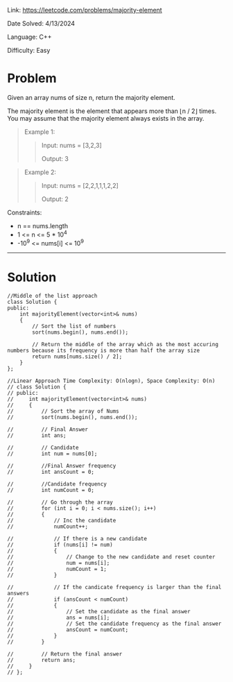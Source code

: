 Link: https://leetcode.com/problems/majority-element

Date Solved: 4/13/2024

Language: C++

Difficulty: Easy

# Problem

Given an array nums of size n, return the majority element.

The majority element is the element that appears more than ⌊n / 2⌋ times. You may assume that the majority element always exists in the array.

>Example 1:
>
>>Input: nums = [3,2,3]
>>
>>Output: 3

>Example 2:
>
>>Input: nums = [2,2,1,1,1,2,2]
>>
>>Output: 2
 
Constraints:

- n == nums.length
- 1 <= n <= 5 * 10<sup>4</sup>
- -10<sup>9</sup> <= nums[i] <= 10<sup>9</sup>

---

# Solution

```
//Middle of the list approach
class Solution {
public:
    int majorityElement(vector<int>& nums) 
    {
        // Sort the list of numbers
        sort(nums.begin(), nums.end());

        // Return the middle of the array which as the most accuring numbers because its frequency is more than half the array size
        return nums[nums.size() / 2];    
    }
};

//Linear Approach Time Complexity: O(nlogn), Space Complexity: O(n)
// class Solution {
// public:
//     int majorityElement(vector<int>& nums) 
//     {
//         // Sort the array of Nums
//         sort(nums.begin(), nums.end());

//         // Final Answer
//         int ans;

//         // Candidate 
//         int num = nums[0];

//         //Final Answer frequency
//         int ansCount = 0;

//         //Candidate frequency
//         int numCount = 0;
        
//         // Go through the array
//         for (int i = 0; i < nums.size(); i++)
//         {
//             // Inc the candidate
//             numCount++;

//             // If there is a new candidate
//             if (nums[i] != num)
//             {
//                 // Change to the new candidate and reset counter
//                 num = nums[i];
//                 numCount = 1;
//             }

//             // If the candicate frequency is larger than the final answers
//             if (ansCount < numCount)
//             {
//                 // Set the candidate as the final answer
//                 ans = nums[i];
//                 // Set the candidate frequency as the final answer
//                 ansCount = numCount;
//             }
//         }

//         // Return the final answer
//         return ans;
//     }
// };
```
